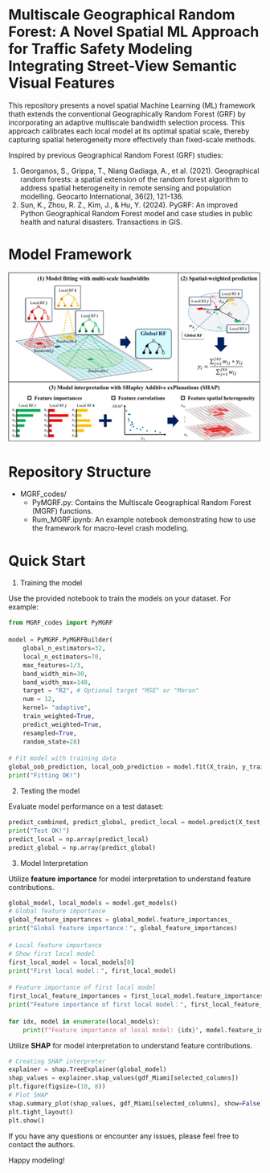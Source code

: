 



# Multiscale Geographical Random Forest: A Novel Spatial ML Approach for Traffic Safety Modeling Integrating Street-View Semantic Visual Features

This repository presents a novel spatial Machine Learning (ML) framework thath extends the conventional Geographically Random Forest (GRF) by incorporating an adaptive multiscale bandwidth selection process. This approach calibrates each local model at its optimal spatial scale, thereby capturing spatial heterogeneity more effectively than fixed-scale methods.

Inspired by previous Geographical Random Forest (GRF) studies:

1. Georganos, S., Grippa, T., Niang Gadiaga, A., et al. (2021). Geographical random forests: a spatial extension of the random forest algorithm to address spatial heterogeneity in remote sensing and population modelling. Geocarto International, 36(2), 121-136.
2. Sun, K., Zhou, R. Z., Kim, J., & Hu, Y. (2024). PyGRF: An improved Python Geographical Random Forest model and case studies in public health and natural disasters. Transactions in GIS.

# Model Framework

![Model.jpg](MGRF_codes/Model.jpg)

# Repository Structure

* MGRF_codes/
    * PyMGRF.py: Contains the Multiscale Geographical Random Forest (MGRF) functions.
    * Rum_MGRF.ipynb: An example notebook demonstrating how to use the framework for macro-level crash modeling.

# Quick Start

1. Training the model

Use the provided notebook to train the models on your dataset. For example:

```python
from MGRF_codes import PyMGRF

model = PyMGRF.PyMGRFBuilder(
    global_n_estimators=32, 
    local_n_estimators=70, 
    max_features=1/3, 
    band_width_min=30, 
    band_width_max=140, 
    target = "R2", # Optional target "MSE" or "Moran"
    num = 12, 
    kernel= "adaptive", 
    train_weighted=True, 
    predict_weighted=True, 
    resampled=True, 
    random_state=28)

# Fit model with training data
global_oob_prediction, local_oob_prediction = model.fit(X_train, y_train, train_coords)
print("Fitting OK!")
```

2. Testing the model

Evaluate model performance on a test dataset:

```python
predict_combined, predict_global, predict_local = model.predict(X_test, test_coords, predict_bw = 70, local_weight=0.8)
print("Test OK!")
predict_local = np.array(predict_local)
predict_global = np.array(predict_global)
```

3. Model Interpretation

Utilize **feature importance** for model interpretation to understand feature contributions.

```python
global_model, local_models = model.get_models()
# Global feature importance
global_feature_importances = global_model.feature_importances_
print("Global feature importance：", global_feature_importances)

# Local feature importance
# Show first local model
first_local_model = local_models[0]
print("First local model：", first_local_model)

# Feature importance of first local model
first_local_feature_importances = first_local_model.feature_importances_
print("Feature importance of first local model：", first_local_feature_importances)

for idx, model in enumerate(local_models):
    print(f"Feature importance of local model: {idx}", model.feature_importances_)
```


Utilize **SHAP** for model interpretation to understand feature contributions.

```python
# Creating SHAP interpreter
explainer = shap.TreeExplainer(global_model)
shap_values = explainer.shap_values(gdf_Miami[selected_columns])
plt.figure(figsize=(10, 8))
# Plot SHAP
shap.summary_plot(shap_values, gdf_Miami[selected_columns], show=False)
plt.tight_layout()
plt.show()
```



If you have any questions or encounter any issues, please feel free to contact the authors.

Happy modeling!
